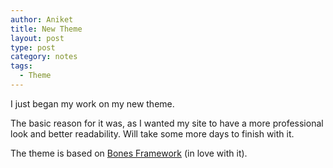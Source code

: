 ```yaml
---
author: Aniket
title: New Theme
layout: post
type: post
category: notes
tags:
  - Theme
---
```

I just began my work on my new theme.

The basic reason for it was, as I wanted my site to have a more professional look and better readability. Will take some more days to finish with it.

The theme is based on [Bones Framework][1] (in love with it).

 [1]: http://themble.com/bones/